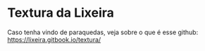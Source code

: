 # Textura da Lixeira
Caso tenha vindo de paraquedas, veja sobre o que é esse github: https://lixeira.gitbook.io/textura/
